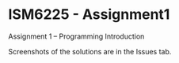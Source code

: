 # ISM6225 - Assignment1
 Assignment  1  –  Programming  Introduction

Screenshots of the solutions are in the Issues tab.
